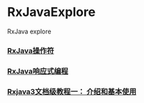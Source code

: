 # RxJavaExplore
RxJava explore

### [RxJava操作符](https://mcxiaoke.gitbooks.io/rxdocs/content/operators/Create.html)
### [RxJava响应式编程](https://github.com/ReactiveX/RxJava)
### [Rxjava3文档级教程一： 介绍和基本使用](https://blog.csdn.net/LucasXu01/article/details/105279367)